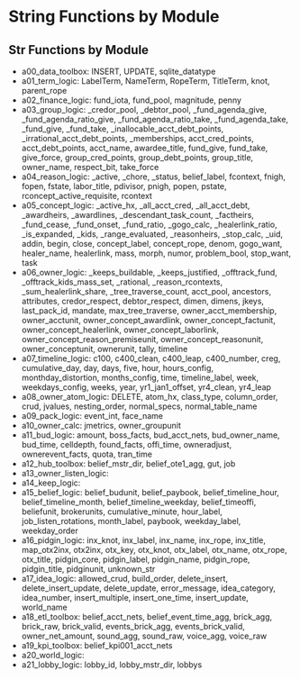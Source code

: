 # String Functions by Module

## Str Functions by Module
- a00_data_toolbox: INSERT, UPDATE, sqlite_datatype
- a01_term_logic: LabelTerm, NameTerm, RopeTerm, TitleTerm, knot, parent_rope
- a02_finance_logic: fund_iota, fund_pool, magnitude, penny
- a03_group_logic: _credor_pool, _debtor_pool, _fund_agenda_give, _fund_agenda_ratio_give, _fund_agenda_ratio_take, _fund_agenda_take, _fund_give, _fund_take, _inallocable_acct_debt_points, _irrational_acct_debt_points, _memberships, acct_cred_points, acct_debt_points, acct_name, awardee_title, fund_give, fund_take, give_force, group_cred_points, group_debt_points, group_title, owner_name, respect_bit, take_force
- a04_reason_logic: _active, _chore, _status, belief_label, fcontext, fnigh, fopen, fstate, labor_title, pdivisor, pnigh, popen, pstate, rconcept_active_requisite, rcontext
- a05_concept_logic: _active_hx, _all_acct_cred, _all_acct_debt, _awardheirs, _awardlines, _descendant_task_count, _factheirs, _fund_cease, _fund_onset, _fund_ratio, _gogo_calc, _healerlink_ratio, _is_expanded, _kids, _range_evaluated, _reasonheirs, _stop_calc, _uid, addin, begin, close, concept_label, concept_rope, denom, gogo_want, healer_name, healerlink, mass, morph, numor, problem_bool, stop_want, task
- a06_owner_logic: _keeps_buildable, _keeps_justified, _offtrack_fund, _offtrack_kids_mass_set, _rational, _reason_rcontexts, _sum_healerlink_share, _tree_traverse_count, acct_pool, ancestors, attributes, credor_respect, debtor_respect, dimen, dimens, jkeys, last_pack_id, mandate, max_tree_traverse, owner_acct_membership, owner_acctunit, owner_concept_awardlink, owner_concept_factunit, owner_concept_healerlink, owner_concept_laborlink, owner_concept_reason_premiseunit, owner_concept_reasonunit, owner_conceptunit, ownerunit, tally, timeline
- a07_timeline_logic: c100, c400_clean, c400_leap, c400_number, creg, cumulative_day, day, days, five, hour, hours_config, monthday_distortion, months_config, time, timeline_label, week, weekdays_config, weeks, year, yr1_jan1_offset, yr4_clean, yr4_leap
- a08_owner_atom_logic: DELETE, atom_hx, class_type, column_order, crud, jvalues, nesting_order, normal_specs, normal_table_name
- a09_pack_logic: event_int, face_name
- a10_owner_calc: jmetrics, owner_groupunit
- a11_bud_logic: amount, boss_facts, bud_acct_nets, bud_owner_name, bud_time, celldepth, found_facts, offi_time, owneradjust, ownerevent_facts, quota, tran_time
- a12_hub_toolbox: belief_mstr_dir, belief_ote1_agg, gut, job
- a13_owner_listen_logic: 
- a14_keep_logic: 
- a15_belief_logic: belief_budunit, belief_paybook, belief_timeline_hour, belief_timeline_month, belief_timeline_weekday, belief_timeoffi, beliefunit, brokerunits, cumulative_minute, hour_label, job_listen_rotations, month_label, paybook, weekday_label, weekday_order
- a16_pidgin_logic: inx_knot, inx_label, inx_name, inx_rope, inx_title, map_otx2inx, otx2inx, otx_key, otx_knot, otx_label, otx_name, otx_rope, otx_title, pidgin_core, pidgin_label, pidgin_name, pidgin_rope, pidgin_title, pidginunit, unknown_str
- a17_idea_logic: allowed_crud, build_order, delete_insert, delete_insert_update, delete_update, error_message, idea_category, idea_number, insert_multiple, insert_one_time, insert_update, world_name
- a18_etl_toolbox: belief_acct_nets, belief_event_time_agg, brick_agg, brick_raw, brick_valid, events_brick_agg, events_brick_valid, owner_net_amount, sound_agg, sound_raw, voice_agg, voice_raw
- a19_kpi_toolbox: belief_kpi001_acct_nets
- a20_world_logic: 
- a21_lobby_logic: lobby_id, lobby_mstr_dir, lobbys